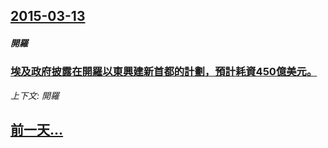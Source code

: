 ## [2015-03-13](/news/2015/03/13/index.md)

##### 開羅
### [埃及政府披露在開羅以東興建新首都的計劃，預計耗資450億美元。 ](/news/2015/03/13/埃及政府披露在開羅以東興建新首都的計劃-預計耗資450億美元.md)
_上下文: 開羅_

## [前一天...](/news/2015/02/28/index.md)

